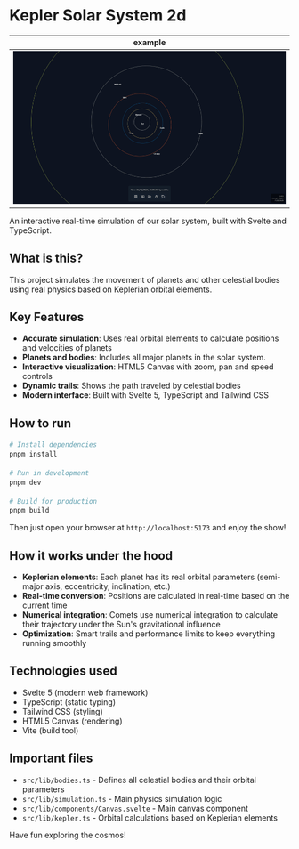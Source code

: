 # Kepler Solar System 2d

| example                        |
| ------------------------------ |
| ![example](./docs/example.png) |

An interactive real-time simulation of our solar system, built with Svelte and TypeScript.

## What is this?

This project simulates the movement of planets and other celestial bodies using real physics based on Keplerian orbital elements.

## Key Features

- **Accurate simulation**: Uses real orbital elements to calculate positions and velocities of planets
- **Planets and bodies**: Includes all major planets in the solar system.
- **Interactive visualization**: HTML5 Canvas with zoom, pan and speed controls
- **Dynamic trails**: Shows the path traveled by celestial bodies
- **Modern interface**: Built with Svelte 5, TypeScript and Tailwind CSS

## How to run

```bash
# Install dependencies
pnpm install

# Run in development
pnpm dev

# Build for production
pnpm build
```

Then just open your browser at `http://localhost:5173` and enjoy the show!

## How it works under the hood

- **Keplerian elements**: Each planet has its real orbital parameters (semi-major axis, eccentricity, inclination, etc.)
- **Real-time conversion**: Positions are calculated in real-time based on the current time
- **Numerical integration**: Comets use numerical integration to calculate their trajectory under the Sun's gravitational influence
- **Optimization**: Smart trails and performance limits to keep everything running smoothly

## Technologies used

- Svelte 5 (modern web framework)
- TypeScript (static typing)
- Tailwind CSS (styling)
- HTML5 Canvas (rendering)
- Vite (build tool)

## Important files

- `src/lib/bodies.ts` - Defines all celestial bodies and their orbital parameters
- `src/lib/simulation.ts` - Main physics simulation logic
- `src/lib/components/Canvas.svelte` - Main canvas component
- `src/lib/kepler.ts` - Orbital calculations based on Keplerian elements

Have fun exploring the cosmos!
